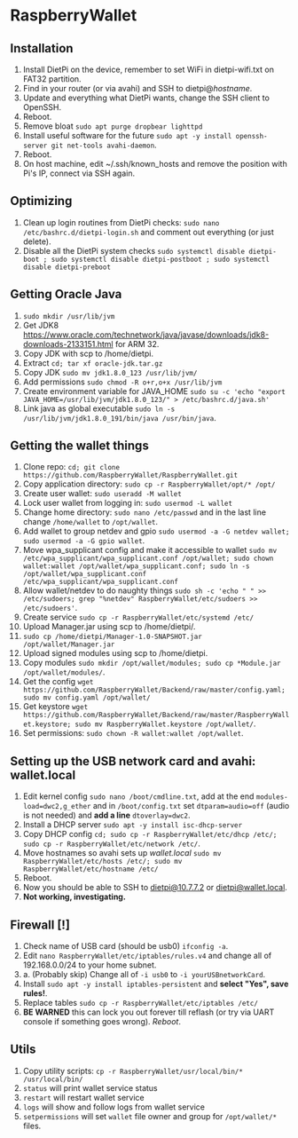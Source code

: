 # RaspberryWallet

## Installation
1. Install DietPi on the device, remember to set WiFi in dietpi-wifi.txt on FAT32 partition.
2. Find in your router (or via avahi) and SSH to dietpi@_hostname_.
3. Update and everything what DietPi wants, change the SSH client to OpenSSH.
4. Reboot.
5. Remove bloat `sudo apt purge dropbear lighttpd`
6. Install useful software for the future `sudo apt -y install openssh-server git net-tools avahi-daemon`.
7. Reboot.
8. On host machine, edit ~/.ssh/known_hosts and remove the position with Pi's IP, connect via SSH again.

## Optimizing 
1. Clean up login routines from DietPi checks: `sudo nano /etc/bashrc.d/dietpi-login.sh` and comment out everything (or just delete).
2. Disable all the DietPi system checks `sudo systemctl disable dietpi-boot ; sudo systemctl disable dietpi-postboot ; sudo systemctl disable dietpi-preboot`

## Getting Oracle Java
1. `sudo mkdir /usr/lib/jvm`
2. Get JDK8 https://www.oracle.com/technetwork/java/javase/downloads/jdk8-downloads-2133151.html for ARM 32.
3. Copy JDK with scp to /home/dietpi.
4. Extract `cd; tar xf oracle-jdk.tar.gz`
5. Copy JDK `sudo mv jdk1.8.0_123 /usr/lib/jvm/`
6. Add permissions `sudo chmod -R o+r,o+x /usr/lib/jvm`
7. Create environment variable for JAVA_HOME `sudo su -c 'echo "export JAVA_HOME=/usr/lib/jvm/jdk1.8.0_123/" > /etc/bashrc.d/java.sh'`
8. Link java as global executable `sudo ln -s /usr/lib/jvm/jdk1.8.0_191/bin/java /usr/bin/java`.

## Getting the wallet things
1. Clone repo: `cd; git clone https://github.com/RaspberryWallet/RaspberryWallet.git`
2. Copy application directory: `sudo cp -r RaspberryWallet/opt/* /opt/`
3. Create user wallet: `sudo useradd -M wallet`
4. Lock user wallet from logging in: `sudo usermod -L wallet`
5. Change home directory: `sudo nano /etc/passwd` and in the last line change `/home/wallet` to `/opt/wallet`.
6. Add wallet to group netdev and gpio `sudo usermod -a -G netdev wallet; sudo usermod -a -G gpio wallet`.
7. Move wpa_supplicant config and make it accessible to wallet `sudo mv /etc/wpa_supplicant/wpa_supplicant.conf /opt/wallet; sudo chown wallet:wallet /opt/wallet/wpa_supplicant.conf; sudo ln -s /opt/wallet/wpa_supplicant.conf /etc/wpa_supplicant/wpa_supplicant.conf`
8. Allow wallet/netdev to do naughty things `sudo sh -c 'echo " " >> /etc/sudoers; grep "%netdev" RaspberryWallet/etc/sudoers >> /etc/sudoers'`.
9. Create service `sudo cp -r RaspberryWallet/etc/systemd /etc/`
10. Upload Manager.jar using scp to /home/dietpi/.
11. `sudo cp /home/dietpi/Manager-1.0-SNAPSHOT.jar /opt/wallet/Manager.jar`
12. Upload signed modules using scp to /home/dietpi.
13. Copy modules `sudo mkdir /opt/wallet/modules; sudo cp *Module.jar /opt/wallet/modules/`.
14. Get the config `wget https://github.com/RaspberryWallet/Backend/raw/master/config.yaml; sudo mv config.yaml /opt/wallet/`
15. Get keystore `wget https://github.com/RaspberryWallet/Backend/raw/master/RaspberryWallet.keystore; sudo mv RaspberryWallet.keystore /opt/wallet/`.
16. Set permissions: `sudo chown -R wallet:wallet /opt/wallet`.

## Setting up the USB network card and avahi: wallet.local
1. Edit kernel config `sudo nano /boot/cmdline.txt`, add at the end `modules-load=dwc2,g_ether` and in `/boot/config.txt` set `dtparam=audio=off` (audio is not needed) and **add a line** `dtoverlay=dwc2`.
2. Install a DHCP server `sudo apt -y install isc-dhcp-server`
3. Copy DHCP config `cd; sudo cp -r RaspberryWallet/etc/dhcp /etc/; sudo cp -r RaspberryWallet/etc/network /etc/`.
4. Move hostnames so avahi sets up _wallet.local_ `sudo mv RaspberryWallet/etc/hosts /etc/; sudo mv RaspberryWallet/etc/hostname /etc/`
5. Reboot.
6. Now you should be able to SSH to dietpi@10.7.7.2 or dietpi@wallet.local.
7. **Not working, investigating.**

## Firewall [!]
1. Check name of USB card (should be usb0) `ifconfig -a`.
2. Edit `nano RaspberryWallet/etc/iptables/rules.v4` and change all of 192.168.0.0/24 to your home subnet.
3. a. (Probably skip) Change all of `-i usb0` to `-i yourUSBnetworkCard`.
4. Install `sudo apt -y install iptables-persistent` and **select "Yes", save rules!**.
5. Replace tables `sudo cp -r RaspberryWallet/etc/iptables /etc/`
6. **BE WARNED** this can lock you out forever till reflash (or try via UART console if something goes wrong). *Reboot*.

## Utils
1. Copy utility scripts: `cp -r RaspberryWallet/usr/local/bin/* /usr/local/bin/`
2. `status` will print wallet service status  
3. `restart` will restart wallet service
4. `logs` will show and follow logs from wallet service 
5. `setpermissions` will set `wallet` file owner and group for `/opt/wallet/*` files.

